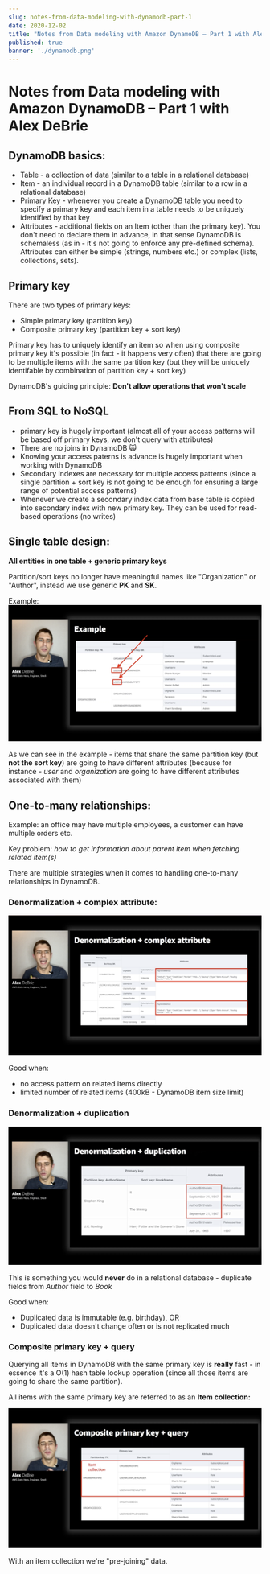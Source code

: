 ```yaml
---
slug: notes-from-data-modeling-with-dynamodb-part-1
date: 2020-12-02
title: "Notes from Data modeling with Amazon DynamoDB – Part 1 with Alex DeBrie"
published: true
banner: './dynamodb.png'
---
```


# Notes from Data modeling with Amazon DynamoDB – Part 1 with Alex DeBrie

## DynamoDB basics:

- Table - a collection of data (similar to a table in a relational database)
- Item - an individual record in a DynamoDB table (similar to a row in a relational database)
- Primary Key - whenever you create a DynamoDB table you need to specify a primary key and each item in a table needs to be uniquely identified by that key
- Attributes - additional fields on an Item (other than the primary key). You don't need to declare them in advance, in that sense DynamoDB is schemaless (as in - it's not going to enforce any pre-defined schema). Attributes can either be simple (strings, numbers etc.) or complex (lists, collections, sets).

## Primary key
There are two types of primary keys:

- Simple primary key (partition key)
- Composite primary key (partition key + sort key)

Primary key has to uniquely identify an item so when using composite primary key it's possible (in fact - it happens very often) that there are going to be multiple items with the same partition key (but they will be uniquely identifable by combination of partition key + sort key)

DynamoDB's guiding principle:
**Don't allow operations that won't scale**

## From SQL to NoSQL
- primary key is hugely important (almost all of your access patterns will be based off primary keys, we don't query with attributes)
- There are no joins in DynamoDB 🙀
- Knowing your access paterns is advance is hugely important when working with DynamoDB
- Secondary indexes are necessary for multiple access patterns (since a single partition + sort key is not going to be enough for ensuring a large range of potential access patterns)
- Whenever we create a secondary index data from base table is copied into secondary index with new primary key. They can be used for read-based operations (no writes)

## Single table design:

**All entities in one table + generic primary keys**

Partition/sort keys no longer have meaningful names like "Organization" or "Author", instead we use generic **PK** and **SK**. 

Example:
![](./single-table-design-example.png)

As we can see in the example - items that share the same partition key (but **not the sort key**) are going to have different attributes (because for instance - *user* and *organization* are going to have different attributes associated with them)

## One-to-many relationships:

Example: an office may have multiple employees, a customer can have multiple orders etc.

Key problem: *how to get information about parent item when fetching related item(s)*

There are multiple strategies when it comes to handling one-to-many relationships in DynamoDB.

### Denormalization + complex attribute:

![](./denormalization.png)

Good when:
- no access pattern on related items directly
- limited number of related items (400kB - DynamoDB item size limit)

### Denormalization + duplication

![](./denormalization-plus-duplication.png)

This is something you would **never** do in a relational database - duplicate fields from *Author* field to *Book*

Good when:
- Duplicated data is immutable (e.g. birthday), OR
- Duplicated data doesn't change often or is not replicated much

### Composite primary key + query

Querying all items in DynamoDB with the same primary key is **really** fast - in essence it's a O(1) hash table lookup operation (since all those items are going to share the same partition).

All items with the same primary key are referred to as an **Item collection:**

![](./item-collection-dynamo.png)

With an item collection we're "pre-joining" data.